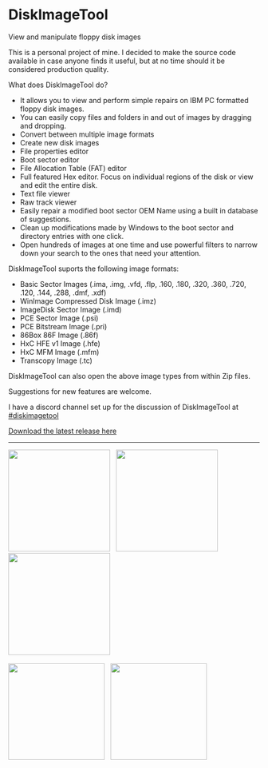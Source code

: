 # DiskImageTool
View and manipulate floppy disk images

This is a personal project of mine.  I decided to make the source code available in case anyone finds it useful, but at no time should it be considered production quality.

What does DiskImageTool do?

- It allows you to view and perform simple repairs on IBM PC formatted floppy disk images.
- You can easily copy files and folders in and out of images by dragging and dropping.
- Convert between multiple image formats
- Create new disk images
- File properties editor
- Boot sector editor
- File Allocation Table (FAT) editor
- Full featured Hex editor.  Focus on individual regions of the disk or view and edit the entire disk.
- Text file viewer
- Raw track viewer
- Easily repair a modified boot sector OEM Name using a built in database of suggestions.
- Clean up modifications made by Windows to the boot sector and directory entries with one click.
- Open hundreds of images at one time and use powerful filters to narrow down your search to the ones that need your attention.

DiskImageTool suports the following image formats:
- Basic Sector Images (.ima, .img, .vfd, .flp, .160, .180, .320, .360, .720, .120, .144, .288, .dmf, .xdf)
- WinImage Compressed Disk Image (.imz)
- ImageDisk Sector Image (.imd)
- PCE Sector Image (.psi)
- PCE Bitstream Image (.pri)
- 86Box 86F Image (.86f)
- HxC HFE v1 Image (.hfe)
- HxC MFM Image (.mfm)
- Transcopy Image (.tc)

DiskImageTool can also open the above image types from within Zip files.

Suggestions for new features are welcome.

I have a discord channel set up for the discussion of DiskImageTool at [#diskimagetool](https://discord.gg/7BNMJuf4CR)

[Download the latest release here](https://github.com/Digitoxin1/DiskImageTool/releases/latest)

---

<img src="https://github.com/user-attachments/assets/0fcb62da-5853-4f97-a20e-7e5db8e23aad" height="204">&nbsp;&nbsp;
<img src="https://github.com/user-attachments/assets/4e4afab9-e869-42bd-a2d3-ffb9cb93b836" height="204">&nbsp;&nbsp;
<img src="https://github.com/user-attachments/assets/71d62245-b98b-4e5c-88a8-81ebbdb2b045" height="204">
<br><br>
<img src="https://github.com/user-attachments/assets/17b94e20-a136-476f-bbb7-95558a433aa7" height="193">&nbsp;&nbsp;
<img src="https://github.com/user-attachments/assets/4bee7e29-0faf-4418-8488-031c3814becc" height="193">

